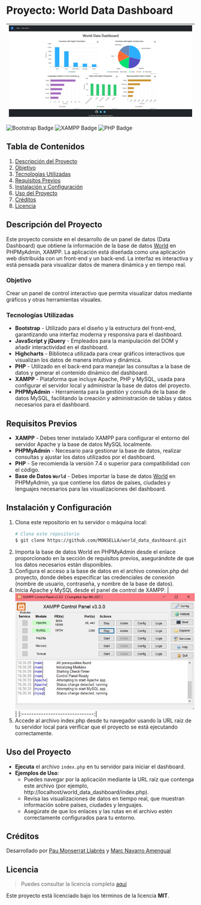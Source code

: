 
# Proyecto: World Data Dashboard

 | ![Vista Previa](/images/2.JPG) |
 |:------------------------------:|

![Bootstrap Badge](https://img.shields.io/badge/bootstrap-5.3.3-blue) ![XAMPP Badge](https://img.shields.io/badge/xampp-3.3.0-pink) ![PHP Badge](https://img.shields.io/badge/php-8.2.12-yellow)

## Tabla de Contenidos
1. [Descripción del Proyecto](#descripción-del-proyecto)
2. [Objetivo](#objetivo)
3. [Tecnologías Utilizadas](#tecnologías-utilizadas)
4. [Requisitos Previos](#requisitos-previos)
5. [Instalación y Configuración](#instalación-y-configuración)
6. [Uso del Proyecto](#uso-del-proyecto)
7. [Créditos](#créditos)
8. [Licencia](#licencia)

## Descripción del Proyecto
Este proyecto consiste en el desarrollo de un panel de datos (Data Dashboard) que obtiene la información de la base de datos [World](https://dev.mysql.com/doc/index-other.html) en PHPMyAdmin, XAMPP. La aplicación está diseñada como una aplicación web distribuida con un front-end y un back-end. La interfaz es interactiva y está pensada para visualizar datos de manera dinámica y en tiempo real.

### Objetivo
Crear un panel de control interactivo que permita visualizar datos mediante gráficos y otras herramientas visuales.

### Tecnologías Utilizadas
- **Bootstrap** - Utilizado para el diseño y la estructura del front-end, garantizando una interfaz moderna y responsiva para el dashboard.
- **JavaScript y jQuery** - Empleados para la manipulación del DOM y añadir interactividad en el dashboard.
- **Highcharts** - Biblioteca utilizada para crear gráficos interactivos que visualizan los datos de manera intuitiva y dinámica.
- **PHP** - Utilizado en el back-end para manejar las consultas a la base de datos y generar el contenido dinámico del dashboard.
- **XAMPP** - Plataforma que incluye Apache, PHP y MySQL, usada para configurar el servidor local y administrar la base de datos del proyecto.
- **PHPMyAdmin** - Herramienta para la gestión y consulta de la base de datos MySQL, facilitando la creación y administración de tablas y datos necesarios para el dashboard.

## Requisitos Previos
- **XAMPP** - Debes tener instalado XAMPP para configurar el entorno del servidor Apache y la base de datos MySQL localmente.
- **PHPMyAdmin** - Necesario para gestionar la base de datos, realizar consultas y ajustar los datos utilizados por el dashboard.
- **PHP** - Se recomienda la versión 7.4 o superior para compatibilidad con el código.
- **Base de Datos `World`** - Debes importar la base de datos [World](world.sql) en PHPMyAdmin, ya que contiene los datos de países, ciudades y lenguajes necesarios para las visualizaciones del dashboard.

  
## Instalación y Configuración
1. Clona este repositorio en tu servidor o máquina local:
   ```bash
   # Clona este repositorio
   $ git clone https://github.com/MONSELLA/world_data_dashboard.git
   ```
2. Importa la base de datos World en PHPMyAdmin desde el enlace proporcionado en la sección de requisitos previos, asegurándote de que los datos necesarios están disponibles.
3. Configura el acceso a la base de datos en el archivo conexion.php del proyecto, donde debes especificar las credenciales de conexión (nombre de usuario, contraseña, y nombre de la base de datos).
4. Inicia Apache y MySQL desde el panel de control de XAMPP.
| ![Vista Previa](/images/1.JPG) |
|:------------------------------:|
5. Accede al archivo index.php desde tu navegador usando la URL raíz de tu servidor local para verificar que el proyecto se está ejecutando correctamente.

## Uso del Proyecto
- **Ejecuta** el archivo `index.php` en tu servidor para iniciar el dashboard.
- **Ejemplos de Uso**:
   - Puedes navegar por la aplicación mediante la URL raíz que contenga este archivo (por ejemplo, http://localhost/world_data_dashboard/index.php).
   - Revisa las visualizaciones de datos en tiempo real, que muestran información sobre países, ciudades y lenguajes.
   - Asegúrate de que los enlaces y las rutas en el archivo estén correctamente configurados para tu entorno.

## Créditos
Desarrollado por [Pau Monserrat Llabrés](https://github.com/MONSELLA) y [Marc Navarro Amengual](https://github.com/maarcnavarro9)

## Licencia
>Puedes consultar la licencia completa [aquí](https://github.com/MONSELLA/world_data_dashboard/blob/main/LICENSE.txt)

Este proyecto está licenciado bajo los términos de la licencia **MIT**.

